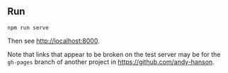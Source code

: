 ## Run

	npm run serve

Then see <http://localhost:8000>.

Note that links that appear to be broken on the test server
may be for the `gh-pages` branch of another project in <https://github.com/andy-hanson>.

